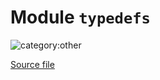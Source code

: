 # Module `typedefs`

![category:other](https://img.shields.io/badge/category-other-blue.svg?style=flat-square)



[Source file](../src/typedefs.js)
